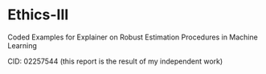 # Ethics-III
Coded Examples for Explainer on Robust Estimation Procedures in Machine Learning

CID: 02257544 (this report is the result of my independent work)
